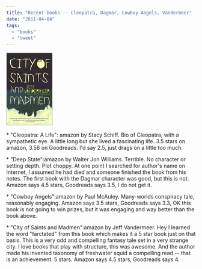 ```yaml
---
title: "Recent books -- Cleopatra, Dagmar, Cowboy Angels, Vandermeer"
date: "2011-04-04"
tags: 
  - "books"
  - "tweet"
---
```


[![](images/230852.jpg "230852")](http://theludwigs.com/wp-content/uploads/2011/03/230852.jpg)

\* "Cleopatra: A Life": amazon by Stacy Schiff. Bio of Cleopatra, with a sympathetic eye. A little long but she lived a fascinating life. 3.5 stars on amazon, 3.56 on Goodreads. I'd say 2.5, just drags on a little too much.

\* "Deep State":amazon by Walter Jon Williams. Terrible. No character or setting depth. Plot choppy. At one point I searched for author's name on Internet, I assumed he had died and someone finished the book from his notes. The first book with the Dagmar character was good, but this is not. Amazon says 4.5 stars, Goodreads says 3.5, I do not get it.

\* "Cowboy Angels":amazon by Paul McAuley. Many-worlds conspiracy tale, reasonably engaging. Amazon says 3.5 stars, Goodreads says 3.3, OK this book is not going to win prizes, but it was engaging and way better than the book above.

\* "City of Saints and Madmen":amazon by Jeff Vandermeer. Hey I learned the word "farctated" from this book which makes it a 5 star book just on that basis. This is a very odd and compelling fantasy tale set in a very strange city. I love books that play with structure, this was awesome. And the author made his invented taxonomy of freshwater squid a compelling read -- that is an achievement. 5 stars. Amazon says 4.5 stars, Goodreads says 4.
